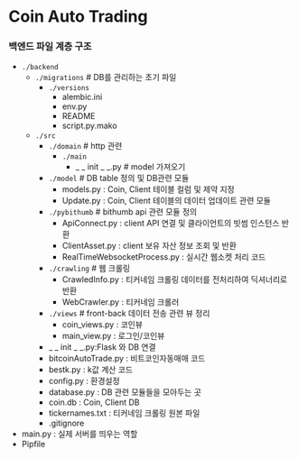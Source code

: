 # Coin Auto Trading



### 백엔드 파일 계층 구조

- `./backend`
  - `./migrations`                        # DB를 관리하는 초기 파일
    - `./versions`
      - alembic.ini
      - env.py
      - README
      - script.py.mako
  - `./src`
    - `./domain`                          # http 관련
      - `./main`                       
        - _ _ init _ _.py        # model 가져오기
    - `./model`                           # DB table 정의 및 DB관련 모듈   
      - models.py : Coin, Client 테이블 컬럼 및 제약 지정   
      - Update.py : Coin, Client 테이블의 데이터 업데이트 관련 모듈      
    - `./pybithumb`   # bithumb api 관련 모듈 정의
      - ApiConnect.py : client API 연결 및 클라이언트의 빗썸 인스턴스 반환
      - ClientAsset.py : client 보유 자산 정보 조회 및 반환
      - RealTimeWebsocketProcess.py : 실시간 웹소켓 처리 코드
    - `./crawling`  # 웹 크롤링
      - CrawledInfo.py : 티커네임 크롤링 데이터를 전처리하여 딕셔너리로 반환
      - WebCrawler.py : 티커네임 크롤러
    - `./views` # front-back 데이터 전송 관련 뷰 정리
      - coin_views.py : 코인뷰
      - main_view.py : 로그인/코인뷰
    - _ _ init _ _.py:Flask 와 DB 연결
    - bitcoinAutoTrade.py : 비트코인자동매매 코드
    - bestk.py : k값 계산 코드
    - config.py : 환경설정
    - database.py : DB 관련 모듈들을 모아두는 곳
    - coin.db : Coin, Client DB 
    - tickernames.txt : 티커네임 크롤링 원본 파일
    - .gitignore
- main.py : 실제 서버를 띄우는 역할
- Pipfile
